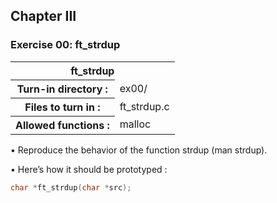 <div>
<h2>Chapter III</h2>
<h3>Exercise 00: ft_strdup</h3>
<table align="center">
	<tr>
		<th colspan="2">
			ft_strdup
		</th>
	</tr>
	<tr>
		<th>Turn-in directory :</th>
		<td>ex00/</td>
	</tr>
	<tr>
		<th>Files to turn in :</th>
		<td>ft_strdup.c</td>
	</tr>
	<tr>
		<th>Allowed functions :</th>
		<td>malloc</td>
	</tr>
</table>
	
<p>• Reproduce the behavior of the function strdup (man strdup).</p>
<p>• Here’s how it should be prototyped :</p>

```C
char *ft_strdup(char *src);
```
</div>
